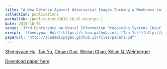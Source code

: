 ```yaml
---
title: "A New Defense Against Adversarial Images:Turning a Weakness into a Strength"
collection: publications
permalink: /publication/2019-10-01-neurips-1
date: 2019-10-01
venue: '33rd Conference on Neural Information Processing Systems (NeurIPS 2019)'
exerpt: '[Shengyuan Hu\*](https://s-huu.github.io), [Tao Yu\*](http://www.cs.cornell.edu/~tyu/), [Chuan Guo](https://sites.google.com/view/chuanguo), [Weilun Chao](http://www-scf.usc.edu/~weilunc/), [Kilian Q. Weinberger](http://kilian.cs.cornell.edu/index.html)'
paperurl: 'http://academicpages.github.io/files/paper1.pdf'
---
```

[Shengyuan Hu](https://s-huu.github.io), [Tao Yu](http://www.cs.cornell.edu/~tyu/), [Chuan Guo](https://sites.google.com/view/chuanguo), [Weilun Chao](http://www-scf.usc.edu/~weilunc/), [Kilian Q. Weinberger](http://kilian.cs.cornell.edu/index.html)

[Download paper here](http://academicpages.github.io/files/paper1.pdf)
